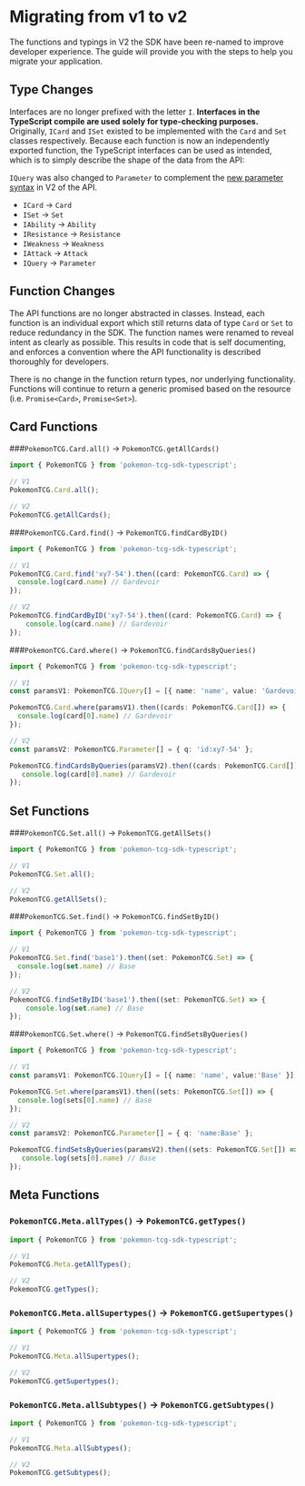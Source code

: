 # Migrating from v1 to v2

The functions and typings in V2 the SDK have been re-named to improve developer experience. 
The guide will provide you with the steps to help you migrate your application.

## Type Changes
Interfaces are no longer prefixed with the letter `I`. **Interfaces in the TypeScript compile are used solely for type-checking purposes.**
Originally, `ICard` and `ISet` existed to be implemented with the `Card` and `Set` classes respectively. Because each function is now an independently exported function,
the TypeScript interfaces can be used as intended, which is to simply describe the shape of the data from the API:

`IQuery` was also changed to `Parameter` to complement the [new parameter syntax](https://docs.pokemontcg.io/#api_v2cards_list) in V2 of the API.

* `ICard` -> `Card`
* `ISet` -> `Set`
* `IAbility` -> `Ability`
* `IResistance` -> `Resistance`
* `IWeakness` -> `Weakness`
* `IAttack` -> `Attack`
* `IQuery` -> `Parameter`

## Function Changes
The API functions are no longer abstracted in classes. Instead, each function is an individual export which still returns
data of type `Card` or `Set` to reduce redundancy in the SDK. The function names were renamed to reveal intent as clearly as possible. This results
in code that is self documenting, and enforces a convention where the API functionality is described
thoroughly for developers. 

There is no change in the function return types, nor underlying functionality. Functions will continue to return a generic promised based on the resource (i.e. `Promise<Card>`, `Promise<Set>`).

## Card Functions
###`PokemonTCG.Card.all()` -> `PokemonTCG.getAllCards()`
```typescript
import { PokemonTCG } from 'pokemon-tcg-sdk-typescript';

// V1
PokemonTCG.Card.all();

// V2
PokemonTCG.getAllCards();
```

###`PokemonTCG.Card.find()` -> `PokemonTCG.findCardByID()`
```typescript
import { PokemonTCG } from 'pokemon-tcg-sdk-typescript';

// V1
PokemonTCG.Card.find('xy7-54').then((card: PokemonTCG.Card) => {
  console.log(card.name) // Gardevoir
});

// V2
PokemonTCG.findCardByID('xy7-54').then((card: PokemonTCG.Card) => {
    console.log(card.name) // Gardevoir
});
```

###`PokemonTCG.Card.where()` -> `PokemonTCG.findCardsByQueries()`
```typescript
import { PokemonTCG } from 'pokemon-tcg-sdk-typescript';

// V1
const paramsV1: PokemonTCG.IQuery[] = [{ name: 'name', value: 'Gardevoir' }];

PokemonTCG.Card.where(paramsV1).then((cards: PokemonTCG.Card[]) => {
  console.log(card[0].name) // Gardevoir
});

// V2
const paramsV2: PokemonTCG.Parameter[] = { q: 'id:xy7-54' };

PokemonTCG.findCardsByQueries(paramsV2).then((cards: PokemonTCG.Card[]) => {
   console.log(card[0].name) // Gardevoir
});
```
## Set Functions
###`PokemonTCG.Set.all()` -> `PokemonTCG.getAllSets()`
```typescript
import { PokemonTCG } from 'pokemon-tcg-sdk-typescript';

// V1
PokemonTCG.Set.all();

// V2
PokemonTCG.getAllSets();
```
###`PokemonTCG.Set.find()` -> `PokemonTCG.findSetByID()`
```typescript
import { PokemonTCG } from 'pokemon-tcg-sdk-typescript';

// V1
PokemonTCG.Set.find('base1').then((set: PokemonTCG.Set) => {
  console.log(set.name) // Base
});

// V2
PokemonTCG.findSetByID('base1').then((set: PokemonTCG.Set) => {
    console.log(set.name) // Base
});
```

###`PokemonTCG.Set.where()` -> `PokemonTCG.findSetsByQueries()`
```typescript
import { PokemonTCG } from 'pokemon-tcg-sdk-typescript';

// V1
const paramsV1: PokemonTCG.IQuery[] = [{ name: 'name', value:'Base' }];

PokemonTCG.Set.where(paramsV1).then((sets: PokemonTCG.Set[]) => {
  console.log(sets[0].name) // Base
});

// V2
const paramsV2: PokemonTCG.Parameter[] = { q: 'name:Base' };

PokemonTCG.findSetsByQueries(paramsV2).then((sets: PokemonTCG.Set[]) => {
   console.log(sets[0].name) // Base
});
```

## Meta Functions 

### `PokemonTCG.Meta.allTypes()` -> `PokemonTCG.getTypes()`
```typescript
import { PokemonTCG } from 'pokemon-tcg-sdk-typescript';

// V1
PokemonTCG.Meta.getAllTypes();

// V2
PokemonTCG.getTypes();
```

### `PokemonTCG.Meta.allSupertypes()` -> `PokemonTCG.getSupertypes()`
```typescript
import { PokemonTCG } from 'pokemon-tcg-sdk-typescript';

// V1
PokemonTCG.Meta.allSupertypes();

// V2
PokemonTCG.getSupertypes();
```

### `PokemonTCG.Meta.allSubtypes()` -> `PokemonTCG.getSubtypes()`
```typescript
import { PokemonTCG } from 'pokemon-tcg-sdk-typescript';

// V1
PokemonTCG.Meta.allSubtypes();

// V2
PokemonTCG.getSubtypes();
```


